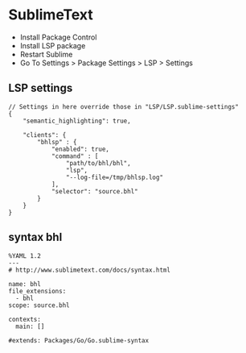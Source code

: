 # SublimeText

* Install Package Control
* Install LSP package
* Restart Sublime
* Go To Settings > Package Settings > LSP > Settings

## LSP settings

```
// Settings in here override those in "LSP/LSP.sublime-settings"
{
	"semantic_highlighting": true,

	"clients": {
		"bhlsp" : {
			"enabled": true,
			"command" : [
				"path/to/bhl/bhl",
				"lsp",
				"--log-file=/tmp/bhlsp.log"
			],
			"selector": "source.bhl"
		}
	}
}
```

## syntax bhl

```
%YAML 1.2
---
# http://www.sublimetext.com/docs/syntax.html

name: bhl
file_extensions:
  - bhl
scope: source.bhl

contexts:
  main: []

#extends: Packages/Go/Go.sublime-syntax
```
